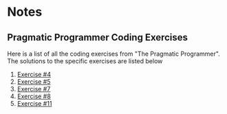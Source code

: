 # Notes

## Pragmatic Programmer Coding Exercises

Here is a list of all the coding exercises from "The Pragmatic Programmer". The solutions to the specific exercises are
listed below

1. [Exercise #4](https://github.com/AnneH20/Notes/blob/main/src/main/kotlin/turtle/Exercise4.md)
2. [Exercise #5](https://github.com/AnneH20/Notes/blob/main/src/main/kotlin/turtle/Exercise5.md)
3. [Exercise #7](https://github.com/AnneH20/Notes/blob/main/src/main/kotlin/parser/Exercise7.md)
4. [Exercise #8](https://github.com/AnneH20/Notes/blob/main/src/main/kotlin/parser/Exercise8.md)
5. [Exercise #11](https://github.com/AnneH20/Notes/blob/main/src/main/kotlin/yamlTojson/Exercise11.md)